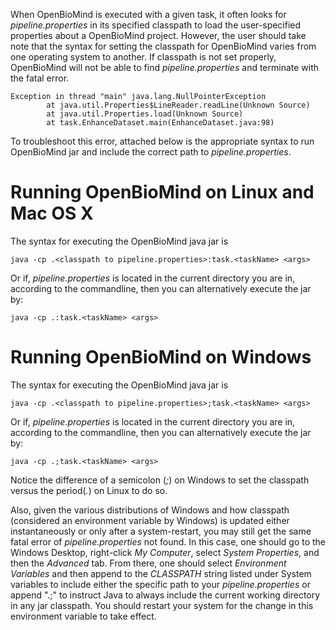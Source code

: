 When OpenBioMind is executed with a given task, it often looks for _pipeline.properties_ in its specified classpath to load the user-specified properties about a OpenBioMind project. However, the user should take note that the syntax for setting the classpath for OpenBioMind varies from one operating system to another. If classpath is not set properly, OpenBioMind will not be able to find _pipeline.properties_ and terminate with the fatal error.
```
Exception in thread "main" java.lang.NullPointerException
        at java.util.Properties$LineReader.readLine(Unknown Source)
        at java.util.Properties.load(Unknown Source)
        at task.EnhanceDataset.main(EnhanceDataset.java:98)
```
To troubleshoot this error, attached below is the appropriate syntax to run OpenBioMind jar and include the correct path to _pipeline.properties_.

# Running OpenBioMind on Linux and Mac OS X #

The syntax for executing the OpenBioMind java jar is

```
java -cp .<classpath to pipeline.properties>:task.<taskName> <args>
```

Or if, _pipeline.properties_ is located in the current directory you are in, according to the commandline, then you can alternatively execute the jar by:

```
java -cp .:task.<taskName> <args>
```


# Running OpenBioMind on Windows #

The syntax for executing the OpenBioMind java jar is

```
java -cp .<classpath to pipeline.properties>;task.<taskName> <args>
```

Or if, _pipeline.properties_ is located in the current directory you are in, according to the commandline, then you can alternatively execute the jar by:

```
java -cp .;task.<taskName> <args>
```

Notice the difference of a semicolon (_;_) on Windows to set the classpath versus the period(_._) on Linux to do so.

Also, given the various distributions of Windows and how classpath (considered an environment variable by Windows) is updated either instantaneously or only after a system-restart, you may still get the same fatal error of _pipeline.properties_ not found. In this case, one should go to the Windows Desktop, right-click _My Computer_, select _System Properties_, and then the _Advanced_ tab. From there, one should select _Environment Variables_ and then append to the _CLASSPATH_ string listed under System variables to include either the specific path to your _pipeline.properties_ or append ".;" to instruct Java to always include the current working directory in any jar classpath. You should restart your system for the change in this environment variable to take effect.